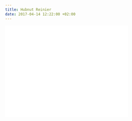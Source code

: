 ```yaml
---
title: Hubnut Reinier
date: 2017-04-14 12:22:00 +02:00
---
```


<iframe src="//player.vimeo.com/hubnut/channel/1231292?color=44bbff&amp;background=000000&amp;slideshow=1&amp;video_title=1&amp;video_byline=1" width="400" height="300" frameborder="0" webkitAllowFullScreen mozallowfullscreen allowFullScreen></iframe>
